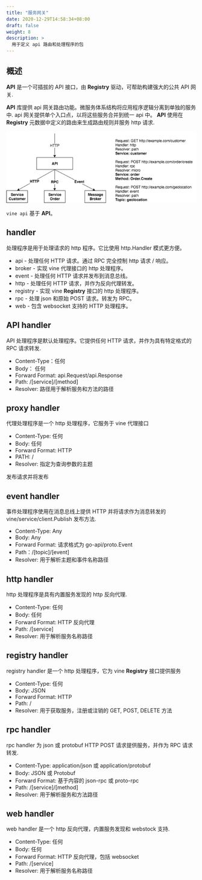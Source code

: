```yaml
---
title: "服务网关"
date: 2020-12-29T14:58:34+08:00
draft: false
weight: 8
description: >
  用于定义 api 路由和处理程序的包
---
```


## 概述
**API** 是一个可插拔的 API 接口，由 **Registry** 驱动，可帮助构建强大的公共 API 网关.

**API** 库提供 api 网关路由功能。微服务体系结构将应用程序逻辑分离到单独的服务中. api 网关提供单个入口点，以将这些服务合并到统一 api 中。 **API** 使用在 **Registry** 元数据中定义的路由来生成路由规则并服务 http 请求.

![vine api](2020-12-30-11-14-15.png)

`vine api` 基于 **API**。

## handler
处理程序是用于处理请求的 http 程序。它比使用 http.Handler 模式更方便。

- api - 处理任何 HTTP 请求。通过 RPC 完全控制 http 请求 / 响应。
- broker - 实现 vine 代理接口的 http 处理程序。
- event - 处理任何 HTTP 请求并发布到消息总线。
- http - 处理任何 HTTP 请求，并作为反向代理转发。
- registry - 实现 vine **Registry** 接口的 http 处理程序。
- rpc - 处理 json 和原始 POST 请求。转发为 RPC。
- web - 包含 websocket 支持的 HTTP 处理程序。

## API handler
API 处理程序是默认处理程序。它提供任何 HTTP 请求，并作为具有特定格式的 RPC 请求转发.
- Content-Type：任何
- Body： 任何
- Forward Format: api.Request/api.Response
- Path: /[service]/[method]
- Resolver: 路径用于解析服务和方法的路径

## proxy handler
代理处理程序是一个 http 处理程序，它服务于 vine 代理接口
- Content-Type: 任何
- Body: 任何
- Forward Format: HTTP
- PATH: /
- Resolver: 指定为查询参数的主题

发布请求并将发布

## event handler
事件处理程序使用在消息总线上提供 HTTP 并将请求作为消息转发的 vine/service/client.Publish 发布方法.

- Content-Type: Any
- Body: Any
- Forward Format: 请求格式为 go-api/proto.Event
- Path：/[topic]/[event]
- Resolver: 用于解析主题和事件名称路径

## http handler

http 处理程序是具有内置服务发现的 http 反向代理.

- Content-Type: 任何
- Body: 任何
- Forward Format: HTTP 反向代理
- Path: /[service]
- Resolver: 用于解析服务名称路径

## registry handler
registry handler 是一个 http 处理程序，它为 vine **Registry** 接口提供服务

- Content-Type: 任何
- Body: JSON
- Forward Format: HTTP
- Path: /
- Resolver: 用于获取服务，注册或注销的 GET, POST, DELETE 方法

## rpc handler
rpc handler 为 json 或 protobuf HTTP POST 请求提供服务，并作为 RPC 请求转发.

- Content-Type: application/json 或 application/protobuf
- Body: JSON 或 Protobuf
- Forward Format: 基于内容的 json-rpc 或 proto-rpc
- Path: /[service]/[method]
- Resolver: 用于解析服务和方法路径

## web handler
web handler 是一个 http 反向代理，内置服务发现和 webstock 支持.

- Content-Type: 任何
- Body: 任何
- Forward Format: HTTP 反向代理，包括 websocket
- Path: /[service]
- Resolver: 用于解析服务名称路径


